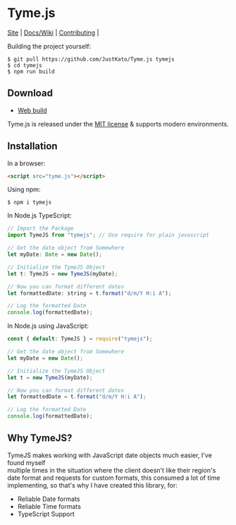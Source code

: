 # Tyme.js

[Site](https://justkato.me/) |
[Docs/Wiki](https://github.com/JustKato/Tyme.js/wiki) |
[Contributing](CONTRIBUTING.md) |

Building the project yourself:
```shell
$ git pull https://github.com/JustKato/Tyme.js tymejs
$ cd tymejs
$ npm run build
```

## Download
 * [Web build](https://github.com/JustKato/Tyme.js/releases/download/3.0.0/tyme.js-3.0.0.zip.zip)

Tyme.js is released under the [MIT license](license) & supports modern environments.<br>

## Installation

In a browser:
```html
<script src="tyme.js"></script>
```

Using npm:
```shell
$ npm i tymejs
```

In Node.js TypeScript:
```js
// Import the Package
import TymeJS from "tymejs"; // Use require for plain javascript

// Get the date object from Somewhere
let myDate: Date = new Date();

// Initialize the TymeJS Object
let t: TymeJS = new TymeJS(myDate);

// Now you can format different dates
let formattedDate: string = t.format("d/m/Y H:i A");

// Log the formatted Date
console.log(formattedDate);
```

In Node.js using JavaScript:
```js
const { default: TymeJS } = require("tymejs");

// Get the date object from Somewhere
let myDate = new Date();

// Initialize the TymeJS Object
let t = new TymeJS(myDate);

// Now you can format different dates
let formattedDate = t.format("d/m/Y H:i A");

// Log the formatted Date
console.log(formattedDate);
```

## Why TymeJS?

TymeJS makes working with JavaScript date objects much easier, I've found myself<br>
multiple times in the situation where the client doesn't like their region's date format
and requests for custom formats, this consumed a lot of time implementing, so that's why
I have created this library, for:
 * Reliable Date formats
 * Reliable Time formats
 * TypeScript Support